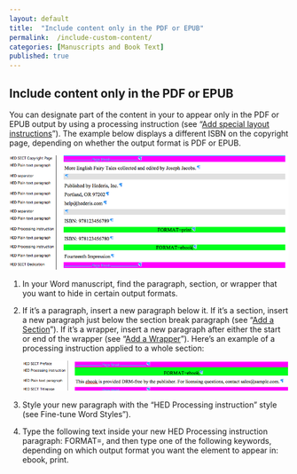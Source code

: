```yaml
---
layout: default
title:  "Include content only in the PDF or EPUB"
permalink:  /include-custom-content/
categories: [Manuscripts and Book Text]
published: true
---
```


<section data-type="chapter" class="hsecchapter" data-hederis-type="hsecchapter" id="include-custom-content" data-pi-attrs="id: include-custom-content" role="doc-chapter" title="Include content only in the PDF or EPUB"><h1 data-hederis-type="hblkchaptitle" class="hblkchaptitle" id="pXmf6FpLO">Include content only in the PDF or EPUB</h1>
    <p class="hblkp" data-hederis-type="hblkp" id="plJzdaWLg">You can designate part of the content in your to appear only in the PDF or EPUB output by using a processing instruction (see &#8220;<a href="{% post_url 2019-05-22-24-Addspeciallayoutinstructions %}"><span class="Hyperlink">Add special layout instructions</span></a>&#8221;). The example below displays a different ISBN on the copyright page, depending on whether the output format is PDF or EPUB.</p>
    <img data-hederis-type="hblkimg" class="hblkimg" id="pB67LyUoH" src="/images/customcontent1.png"/>
    <ol class="hwprnum-list" data-hederis-type="hwprnum-list" id="p2CMIlrb7"><li class="hblkoli" data-hederis-type="hblkoli" id="liqxKHWOfa"><p class="hblkoli" data-hederis-type="hblkoli" id="pR1dqFPxS">In your Word manuscript, find the paragraph, section, or wrapper that you want to hide in certain output formats.</p></li>
    <li class="hblkoli" data-hederis-type="hblkoli" id="liOxauWRmL"><p class="hblkoli" data-hederis-type="hblkoli" id="pK828RvQD">If it&#8217;s a paragraph, insert a new paragraph below it. If it&#8217;s a section, insert a new paragraph just below the section break paragraph (see &#8220;<a href="{% post_url 2019-05-22-16-AddaSection %}"><span class="Hyperlink">Add a Section</span></a>&#8221;). If it&#8217;s a wrapper, insert a new paragraph after either the start or end of the wrapper (see &#8220;<a href="{% post_url 2019-05-22-15-AddaWrapper %}"><span class="Hyperlink">Add a Wrapper</span></a>&#8221;). Here&#8217;s an example of a processing instruction applied to a whole section:</p><img data-hederis-type="hblkimg" class="hblkimg" id="pTgVnGTx3" src="/images/customcontent2.png"/>
    </li>
    <li class="hblkoli" data-hederis-type="hblkoli" id="lijsilXfvd"><p class="hblkoli" data-hederis-type="hblkoli" id="ptyf0v5sF">Style your new paragraph with the &#8220;HED Processing instruction&#8221; style (see Fine-tune Word Styles&#8221;).</p></li>
    <li class="hblkoli" data-hederis-type="hblkoli" id="lizX6T6aQC"><p class="hblkoli" data-hederis-type="hblkoli" id="paqbMJEom">Type the following text inside your new HED Processing instruction paragraph: FORMAT=, and then type one of the following keywords, depending on which output format you want the element to appear in: ebook, print.</p></li>
    </ol>
    </section>
    